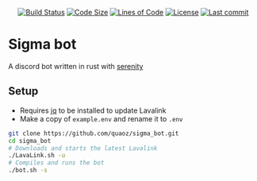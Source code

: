<p align="center">
    <a href="https://github.com/quaoz/sigma_bot/"><img alt="Build Status" src="https://img.shields.io/github/workflow/status/quaoz/sigma_bot/Lints?style=for-the-badge"></a>
    <a href="https://github.com/quaoz/sigma_bot/"><img alt="Code Size" src="https://img.shields.io/github/languages/code-size/quaoz/sigma_bot?style=for-the-badge"></a>
    <a href="https://github.com/quaoz/sigma_bot/"><img alt="Lines of Code" src="https://img.shields.io/tokei/lines/github/quaoz/sigma_bot?style=for-the-badge"></a>
    <a href="https://github.com/quaoz/sigma_bot/"><img alt="License" src="https://img.shields.io/github/license/quaoz/sigma_bot?style=for-the-badge"></a>
    <a href="https://github.com/quaoz/sigma_bot/"><img alt="Last commit" src="https://img.shields.io/github/last-commit/quaoz/sigma_bot?style=for-the-badge"></a>
</p>

# Sigma bot

A discord bot written in rust with [serenity](https://github.com/serenity-rs/serenity)

## Setup

- Requires [jq](https://stedolan.github.io/jq/download/) to be installed to update Lavalink
- Make a copy of `example.env` and rename it to `.env`

```bash
git clone https://github.com/quaoz/sigma_bot.git
cd sigma_bot
# Downloads and starts the latest Lavalink
./LavaLink.sh -u
# Compiles and runs the bot
./bot.sh -s
```